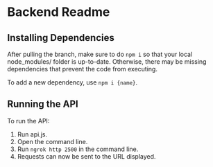 # Backend Readme

## Installing Dependencies
After pulling the branch, make sure to do ```npm i``` so that your local node_modules/ folder is up-to-date. Otherwise, there may be missing dependencies that prevent the code from executing.

To add a new dependency, use ```npm i {name}```.

## Running the API
To run the API:
1. Run api.js.
2. Open the command line.
3. Run ```ngrok http 2500``` in the command line.
4. Requests can now be sent to the URL displayed.
